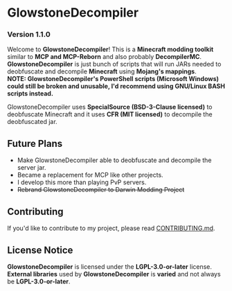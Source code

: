 # GlowstoneDecompiler
### Version 1.1.0
Welcome to **GlowstoneDecompiler**! This is a **Minecraft modding toolkit** similar to **MCP and MCP-Reborn** and also probably **DecompilerMC**.
**GlowstoneDecompiler** is just bunch of scripts that will run JARs needed to deobfuscate and decompile **Minecraft** using **Mojang's mappings**.  
**NOTE: GlowstoneDecompiler's PowerShell scripts (Microsoft Windows) could still be broken and unusable, I'd recommend using GNU/Linux BASH scripts instead.**  
  
GlowstoneDecompiler uses **SpecialSource (BSD-3-Clause licensed)** to deobfuscate Minecraft and it uses **CFR (MIT licensed)** to decompile the deobfuscated jar.

## Future Plans
- Make GlowstoneDecompiler able to deobfuscate and decompile the server jar.  
- Became a replacement for MCP like other projects.
- I develop this more than playing PvP servers.
- ~~Rebrand GlowstoneDecompiler to Darwin Modding Project~~

## Contributing
If you'd like to contribute to my project, please read [CONTRIBUTING.md](CONTRIBUTING.md).

## License Notice
**GlowstoneDecompiler** is licensed under the **LGPL-3.0-or-later** license.  
**External libraries** used by **GlowstoneDecompiler** is **varied** and not always be **LGPL-3.0-or-later**.